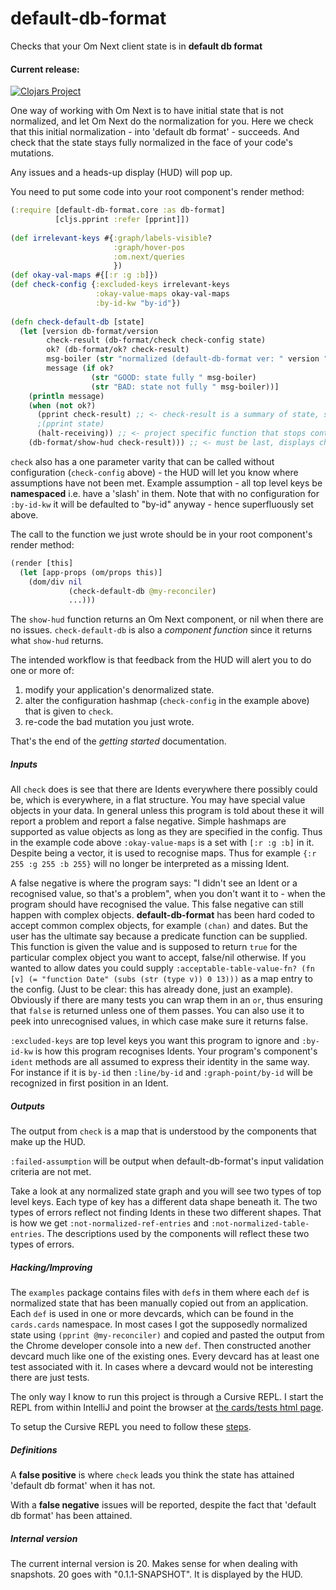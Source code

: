 # default-db-format
Checks that your Om Next client state is in **default db format**

#### Current release:

[![Clojars Project](https://img.shields.io/clojars/v/default-db-format.svg)](https://clojars.org/default-db-format)

One way of working with Om Next is to have initial state that is not normalized,
and let Om Next do the normalization for you. Here we check that this initial
normalization - into 'default db format' - succeeds. And check that the state stays 
fully normalized in the face of your code's mutations.
  
Any issues and a heads-up display (HUD) will pop up.

You need to put some code into your root component's render method:

````clojure
(:require [default-db-format.core :as db-format]
          [cljs.pprint :refer [pprint]])
  
(def irrelevant-keys #{:graph/labels-visible?
                       :graph/hover-pos
                       :om.next/queries
                       })
(def okay-val-maps #{[:r :g :b]})
(def check-config {:excluded-keys irrelevant-keys
                   :okay-value-maps okay-val-maps
                   :by-id-kw "by-id"})
  
(defn check-default-db [state]
  (let [version db-format/version
        check-result (db-format/check check-config state)
        ok? (db-format/ok? check-result)
        msg-boiler (str "normalized (default-db-format ver: " version ")")
        message (if ok?
                  (str "GOOD: state fully " msg-boiler)
                  (str "BAD: state not fully " msg-boiler))]
    (println message)
    (when (not ok?)
      (pprint check-result) ;; <- check-result is a summary of state, so print one or the other
      ;(pprint state)
      (halt-receiving)) ;; <- project specific function that stops continuous state updates
    (db-format/show-hud check-result))) ;; <- must be last, displays check-result
````

`check` also has a one parameter varity that can be called without configuration (`check-config` above) - the HUD will let 
you know where assumptions have not been met. Example assumption - all top level keys be **namespaced** i.e. have a 'slash' in them.
Note that with no configuration for `:by-id-kw` it will be defaulted to "by-id" anyway - hence superfluously set above.

The call to the function we just wrote should be in your root component's render method:

````clojure
(render [this]
  (let [app-props (om/props this)]
    (dom/div nil
             (check-default-db @my-reconciler)
             ...)))
````

The `show-hud` function returns an Om Next component, or nil when there are no issues. 
`check-default-db` is also a *component function* since it returns what `show-hud` returns.  
  
The intended workflow is that feedback from the HUD will alert you to do one or more of:
 
 1. modify your application's denormalized state.
 2. alter the configuration hashmap (`check-config` in the example above) that is given to `check`.
 3. re-code the bad mutation you just wrote.
 
That's the end of the *getting started* documentation.
    
##### Inputs

All `check` does is see that there are Idents everywhere there possibly could be, which is everywhere, in a
flat structure. You may have special value objects in your data. In general unless this program is told about these it
will report a problem and report a false negative. Simple hashmaps are supported as value objects as long as they are
specified in the config. Thus in the example code above `:okay-value-maps` is a set with `[:r :g :b]` in it. Despite being a
vector, it is used to recognise maps. Thus for example `{:r 255 :g 255 :b 255}` will no longer be interpreted as a
missing Ident.

A false negative is where the program says: "I didn't see an Ident or a recognised value, so that's a problem", when you
 don't want it to - when the program should have recognised the value. This false negative can still happen with 
 complex objects. **default-db-format**
 has been hard coded to accept common complex objects, for example `(chan)` and dates. But the user has the ultimate say
 because a predicate function can be supplied. This function is given the value and is supposed to return `true` for the particular complex
 object you want to accept, false/nil otherwise. If you wanted to allow 
 dates you could supply `:acceptable-table-value-fn? (fn [v] (= "function Date" (subs (str (type v)) 0 13)))` as a map entry 
 to the config. (Just to be clear: this has already done, just an example). Obviously if there are many tests you can wrap
 them in an `or`, thus ensuring that `false` is returned unless one of them passes. You can also use it to peek into
 unrecognised values, in which case make sure it returns false.
    
`:excluded-keys` are top level keys you want this program to ignore and `:by-id-kw` is how this program recognises
Idents. Your program's component's `ident` methods are all assumed to express their identity  in the same way.
For instance if it is `by-id` then `:line/by-id` and `:graph-point/by-id` will be recognized in first position in an Ident.     
  
##### Outputs  

The output from `check` is a map that is understood by the components that make up the HUD.

`:failed-assumption` will be output when default-db-format's input validation criteria are not met.

Take a look at any normalized state graph and you will see two types of top level keys. Each type of key has a
different data shape beneath it. The two types of errors reflect not finding Idents in these two different shapes.
That is how we get `:not-normalized-ref-entries` and `:not-normalized-table-entries`. The descriptions used by the 
components will reflect these two types of errors.  
  
##### Hacking/Improving
  
The `examples` package contains files with `def`s in them where each `def` is normalized state that has 
been manually copied out from an application. Each `def` is used in one or more devcards, which can
be found in the `cards.cards` namespace. In most cases I got the supposedly normalized state
using `(pprint @my-reconciler)` and copied and pasted the output from the Chrome developer console into 
a new `def`. Then constructed another devcard much like one of the existing ones. Every devcard has 
at least one test associated with it. In cases where a devcard would not be interesting there are just
tests. 

The only way I know to run this project is through a Cursive REPL. I start the REPL from within
IntelliJ and point the browser at [the cards/tests html page](http://localhost:3449/cards.html#!/cards.cards).

To setup the Cursive REPL you need to follow these [steps](https://github.com/bhauman/lein-figwheel/wiki/Running-figwheel-in-a-Cursive-Clojure-REPL#create-a-clojuremain-cursive-repl-configuration).    
    
##### Definitions
    
A **false positive** is where `check` leads you think the state has attained 'default db format' when it has not. 

With a **false negative** issues will be reported, despite the fact that 'default db format' has been attained.

##### Internal version

The current internal version is 20. Makes sense for when dealing with snapshots. 20 goes with "0.1.1-SNAPSHOT". It is displayed by
 the HUD.
    